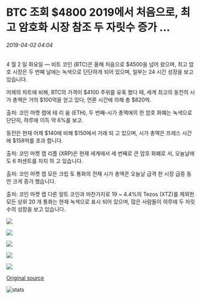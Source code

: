 # BTC 조회 $4800 2019에서 처음으로, 최고 암호화 시장 참조 두 자릿수 증가 ...

###### 2019-04-02 04:04

4 월 2 일 화요일 — 비트 코인 (BTC)은 올해 처음으로 $4500을 넘어 왔으며, 최고 암호 시장은 두 번째 날에는 녹색으로 단단하게 되어 있으며, 일부는 24 시간 성장을 보고 있습니다.

어제의 차트에 비해, BTC의 가격이 $4100 주위를 유혹 했다 때, 세계 최고의 동전의 시가 총액은 거의 $100억을 얻고 있다, 언론 시간에 의해 총 $820억.

출처: 코인 마켓 캡에 테 리 움 (ETH), 두 번째-시가 총액에의 한 암호 화폐는 녹색으로 단단히, 하루에 이득 약 6%를 보고.

동전은 현재 어제 $140에 비해 $150에서 거래 되 고 있으며, 시가 총액은 프레스 시간에 $158억를 초과 합니다.

출처: 코인 마켓 캡 리플 (XRP)은 현재 세계에서 세 번째로 큰 암호 화폐로 서, 오늘날에도 6 퍼센트를 차지 하 고 있습니다.

출처: 코인 마켓 캡 모든 크립 토 통화의 전체 시가 총액은 오늘날 급격 한 시장 급증 동안 크게 증가 했습니다.

출처: 코인 마켓 캡 다른 알트 코인과 마찬가지로 19 ~ 4.4%의 Tezos (XTZ)를 제외한 모든 상위 20 개 통화는 현재 녹색으로 표시 되어 있으며, 많은 사람들이 하루에 두 자릿수의 성장을 보고 있습니다.

![](https://s3.cointelegraph.com/storage/uploads/view/9b261d28be6f9d90976fbd047e515642.png)

![](https://s3.cointelegraph.com/storage/uploads/view/6abdf69a67af3998623e8bef2de7f877.png)

![](https://s3.cointelegraph.com/storage/uploads/view/ab9ff6bf205ce31411e08164f371db2a.png)

![](https://s3.cointelegraph.com/storage/uploads/view/f3b465cd4e2ad75f0721b672853f0c0d.png)

![](https://s3.cointelegraph.com/storage/uploads/view/f03875719e1b5eeb82f12d2869ddd674.png)

[Original source](https://cointelegraph.com/news/btc-hits-4-800-for-the-first-time-in-2019-top-crypto-markets-see-double-digit-growth)

![stats](https://c.statcounter.com/11760860/0/a89fa40b/1/ "stats")